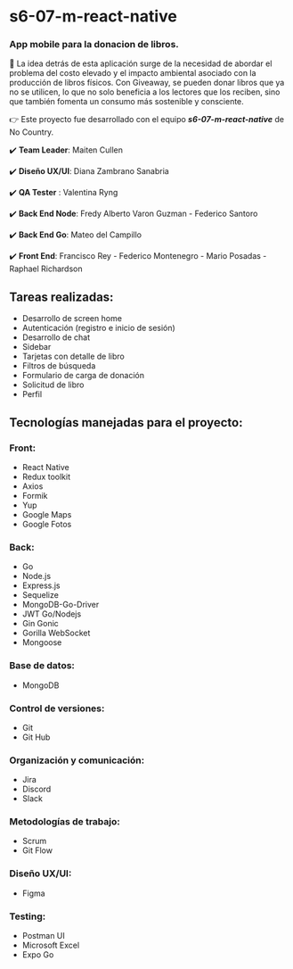 # s6-07-m-react-native
### App mobile para la donacion de libros.

🌟 La idea detrás de esta aplicación surge de la necesidad de abordar el problema del costo elevado y el impacto ambiental asociado con la producción de libros físicos. Con Giveaway, se pueden donar libros que ya no se utilicen, lo que no solo beneficia a los lectores que los reciben, sino que también fomenta un consumo más sostenible y consciente.

 👉 Este proyecto fue desarrollado con el equipo  **_s6-07-m-react-native_** de No Country.
 
✔️ **Team Leader**: Maiten Cullen

✔️ **Diseño UX/UI**: Diana Zambrano Sanabria

✔️ **QA Tester** : Valentina Ryng

✔️ **Back End Node**: Fredy Alberto Varon Guzman - Federico Santoro 

✔️ **Back End Go**: Mateo del Campillo

✔️ **Front End**: Francisco Rey - Federico Montenegro - Mario Posadas - Raphael Richardson


## Tareas realizadas:
 - Desarrollo de screen home
 - Autenticación (registro e inicio de sesión)
 - Desarrollo de chat
 - Sidebar
 - Tarjetas con detalle de libro
 - Filtros de búsqueda
 - Formulario de carga de donación
 - Solicitud de libro
 - Perfil

## Tecnologías manejadas para el proyecto:

### Front: 
- React Native
- Redux toolkit
- Axios
- Formik
- Yup
- Google Maps
- Google Fotos

### Back:
- Go
- Node.js
- Express.js
- Sequelize
- MongoDB-Go-Driver
- JWT Go/Nodejs
- Gin Gonic
- Gorilla WebSocket
- Mongoose

### Base de datos:
- MongoDB

### Control de versiones:
- Git
- Git Hub

### Organización y comunicación:
- Jira
- Discord
- Slack

### Metodologías de trabajo:
- Scrum
- Git Flow

### Diseño UX/UI:
- Figma

### Testing:
- Postman UI
- Microsoft Excel
- Expo Go

